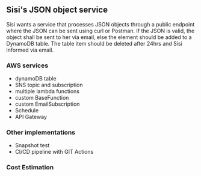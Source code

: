 ## Sisi's JSON object service

Sisi wants a service that processes JSON objects through a public endpoint where the JSON can be sent using curl or Postman.
If the JSON is valid, the object shall be sent to her via email, else the element should be added to a DynamoDB table.
The table item should be deleted after 24hrs and Sisi informed via email.

### AWS services

- dynamoDB table
- SNS topic and subscription
- multiple lambda functions
- custom BaseFunction
- custom EmailSubscription
- Schedule
- API Gateway

### Other implementations

- Snapshot test
- CI/CD pipeline with GIT Actions

### Cost Estimation

